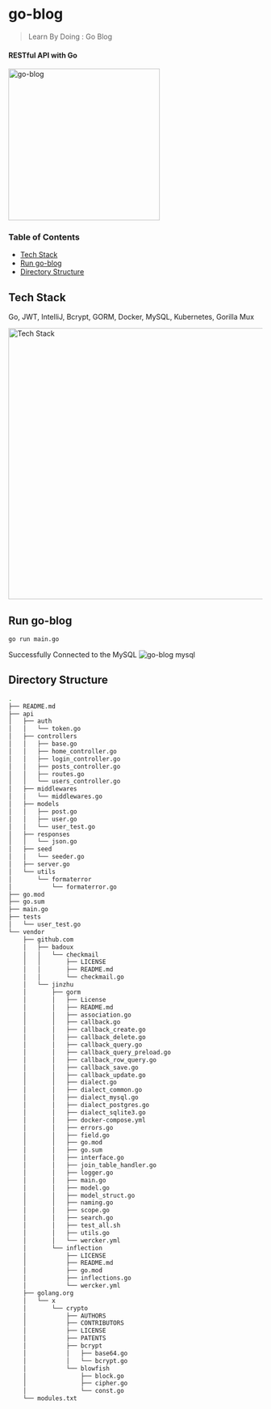 # go-blog
> Learn By Doing : Go Blog  

#### RESTful API with Go  
<img width="300" alt="go-blog" src="https://user-images.githubusercontent.com/48475824/74310185-e6803980-4daf-11ea-97f1-96a053d9dc5f.png">

### Table of Contents
* [Tech Stack](#tech-stack)
* [Run go-blog](#run-go-blog)
* [Directory Structure](#directory-structure)

## Tech Stack
Go, JWT, IntelliJ, Bcrypt, GORM, Docker, MySQL, Kubernetes, Gorilla Mux

<img width="536" alt="Tech Stack" src="https://user-images.githubusercontent.com/48475824/74404146-fc9fff80-4e6c-11ea-90f9-9fce0c92a77d.png">


## Run go-blog
```bash
go run main.go
```
Successfully Connected to the MySQL
![go-blog mysql](https://user-images.githubusercontent.com/48475824/74588199-bcdc4200-503d-11ea-9ccf-3e59df37deb5.png)


## Directory Structure
```bash
.
├── README.md
├── api
│   ├── auth
│   │   └── token.go
│   ├── controllers
│   │   ├── base.go
│   │   ├── home_controller.go
│   │   ├── login_controller.go
│   │   ├── posts_controller.go
│   │   ├── routes.go
│   │   └── users_controller.go
│   ├── middlewares
│   │   └── middlewares.go
│   ├── models
│   │   ├── post.go
│   │   ├── user.go
│   │   └── user_test.go
│   ├── responses
│   │   └── json.go
│   ├── seed
│   │   └── seeder.go
│   ├── server.go
│   └── utils
│       └── formaterror
│           └── formaterror.go
├── go.mod
├── go.sum
├── main.go
├── tests
│   └── user_test.go
└── vendor
    ├── github.com
    │   ├── badoux
    │   │   └── checkmail
    │   │       ├── LICENSE
    │   │       ├── README.md
    │   │       └── checkmail.go
    │   └── jinzhu
    │       ├── gorm
    │       │   ├── License
    │       │   ├── README.md
    │       │   ├── association.go
    │       │   ├── callback.go
    │       │   ├── callback_create.go
    │       │   ├── callback_delete.go
    │       │   ├── callback_query.go
    │       │   ├── callback_query_preload.go
    │       │   ├── callback_row_query.go
    │       │   ├── callback_save.go
    │       │   ├── callback_update.go
    │       │   ├── dialect.go
    │       │   ├── dialect_common.go
    │       │   ├── dialect_mysql.go
    │       │   ├── dialect_postgres.go
    │       │   ├── dialect_sqlite3.go
    │       │   ├── docker-compose.yml
    │       │   ├── errors.go
    │       │   ├── field.go
    │       │   ├── go.mod
    │       │   ├── go.sum
    │       │   ├── interface.go
    │       │   ├── join_table_handler.go
    │       │   ├── logger.go
    │       │   ├── main.go
    │       │   ├── model.go
    │       │   ├── model_struct.go
    │       │   ├── naming.go
    │       │   ├── scope.go
    │       │   ├── search.go
    │       │   ├── test_all.sh
    │       │   ├── utils.go
    │       │   └── wercker.yml
    │       └── inflection
    │           ├── LICENSE
    │           ├── README.md
    │           ├── go.mod
    │           ├── inflections.go
    │           └── wercker.yml
    ├── golang.org
    │   └── x
    │       └── crypto
    │           ├── AUTHORS
    │           ├── CONTRIBUTORS
    │           ├── LICENSE
    │           ├── PATENTS
    │           ├── bcrypt
    │           │   ├── base64.go
    │           │   └── bcrypt.go
    │           └── blowfish
    │               ├── block.go
    │               ├── cipher.go
    │               └── const.go
    └── modules.txt
```